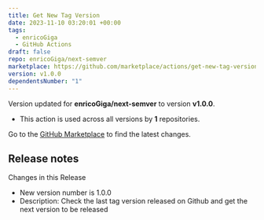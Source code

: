 ```yaml
---
title: Get New Tag Version
date: 2023-11-10 03:20:01 +00:00
tags:
  - enricoGiga
  - GitHub Actions
draft: false
repo: enricoGiga/next-semver
marketplace: https://github.com/marketplace/actions/get-new-tag-version
version: v1.0.0
dependentsNumber: "1"
---
```



Version updated for **enricoGiga/next-semver** to version **v1.0.0**.
- This action is used across all versions by **1** repositories.

Go to the [GitHub Marketplace](https://github.com/marketplace/actions/get-new-tag-version) to find the latest changes.

## Release notes

Changes in this Release
- New version number is 1.0.0
- Description: Check the last tag version released on Github and get the next version to be released
